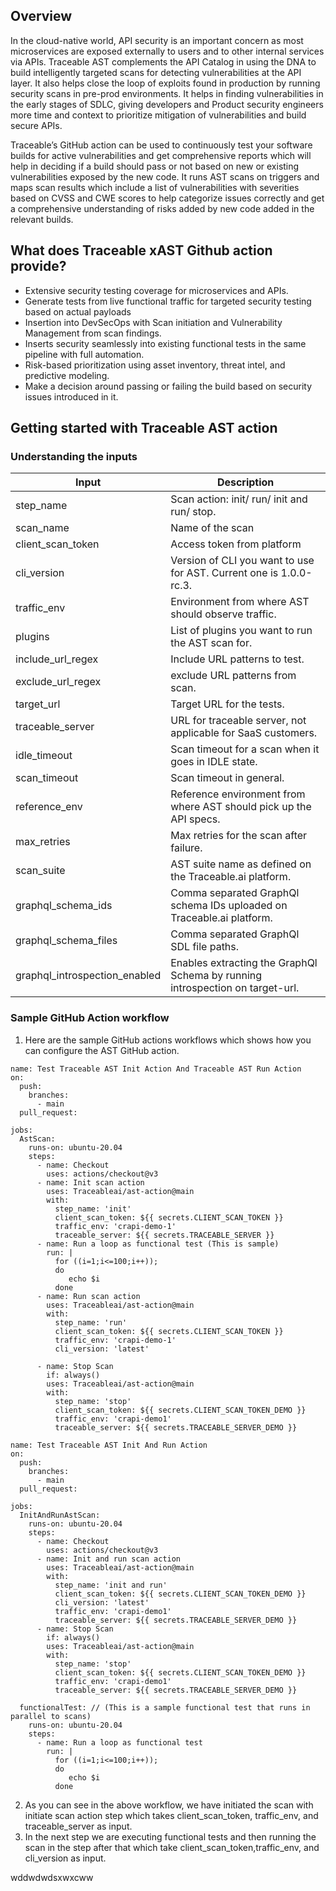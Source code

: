 ## Overview
In the cloud-native world, API security is an important concern as most microservices are exposed externally to users and to other internal services via APIs. Traceable AST complements the API Catalog in using the DNA to build intelligently targeted scans for detecting vulnerabilities at the API layer. It also helps close the loop of exploits found in production by running security scans in pre-prod environments. It helps in finding vulnerabilities in the early stages of SDLC, giving developers and Product security engineers more time and context to prioritize mitigation of vulnerabilities and build secure APIs. 

Traceable’s GitHub action can be used to continuously test your software builds for active vulnerabilities and get comprehensive reports which will help in deciding if a build should pass or not based on new or existing vulnerabilities exposed by the new code. It runs AST scans on triggers and maps scan results which include a list of vulnerabilities with severities based on CVSS and CWE scores to help categorize issues correctly and get a comprehensive understanding of risks added by new code added in the relevant builds. 

## What does Traceable xAST Github action provide?
- Extensive security testing coverage for microservices and APIs.
- Generate tests from live functional traffic for targeted security testing based on actual payloads
- Insertion into DevSecOps with Scan initiation and Vulnerability Management from scan findings.
- Inserts security seamlessly into existing functional tests in the same pipeline with full automation. 
- Risk-based prioritization using asset inventory, threat intel, and predictive modeling.
- Make a decision around passing or failing the build based on security issues introduced in it. 

## Getting started with Traceable AST action
### Understanding the inputs

| **Input**                       | **Description**                                                               |
|---------------------------------|-------------------------------------------------------------------------------|
| step\_name                      | Scan action: init/ run/ init and run/ stop.                                   |
| scan\_name                      | Name of the scan                                                              |
| client\_scan\_token             | Access token from platform                                                    |
| cli\_version                    | Version of CLI you want to use for AST. Current one is 1.0.0-rc.3.            |
| traffic\_env                    | Environment from where AST should observe traffic.                            |
| plugins                         | List of plugins you want to run the AST scan for.                             |
| include\_url\_regex             | Include URL patterns to test.                                                 |
| exclude\_url\_regex             | exclude URL patterns from scan.                                               |
| target\_url                     | Target URL for the tests.                                                     |
| traceable\_server               | URL for traceable server, not applicable for SaaS customers.                  |
| idle\_timeout                   | Scan timeout for a scan when it goes in IDLE state.                           |
| scan\_timeout                   | Scan timeout in general.                                                      |
| reference\_env                  | Reference environment from where AST should pick up the API specs.            |
| max\_retries                    | Max retries for the scan after failure.                                       |
| scan\_suite                     | AST suite name as defined on the Traceable.ai platform.                       |
| graphql\_schema\_ids            | Comma separated GraphQl schema IDs uploaded on Traceable.ai platform.         |
| graphql\_schema\_files          | Comma separated GraphQl SDL file paths.                                       |
| graphql\_introspection\_enabled | Enables extracting the GraphQl Schema by running introspection on target-url. |


### Sample GitHub Action workflow
1. Here are the sample GitHub actions workflows which shows how you can configure the AST GitHub action. 
```
name: Test Traceable AST Init Action And Traceable AST Run Action
on:
  push:
    branches:
      - main
  pull_request:

jobs:
  AstScan:
    runs-on: ubuntu-20.04
    steps:
      - name: Checkout
        uses: actions/checkout@v3
      - name: Init scan action
        uses: Traceableai/ast-action@main
        with:
          step_name: 'init'
          client_scan_token: ${{ secrets.CLIENT_SCAN_TOKEN }}
          traffic_env: 'crapi-demo-1'
          traceable_server: ${{ secrets.TRACEABLE_SERVER }}
      - name: Run a loop as functional test (This is sample)
        run: |
          for ((i=1;i<=100;i++)); 
          do 
             echo $i
          done
      - name: Run scan action
        uses: Traceableai/ast-action@main
        with:
          step_name: 'run'
          client_scan_token: ${{ secrets.CLIENT_SCAN_TOKEN }}
          traffic_env: 'crapi-demo-1'
          cli_version: 'latest'
      
      - name: Stop Scan
        if: always()
        uses: Traceableai/ast-action@main
        with:
          step_name: 'stop'
          client_scan_token: ${{ secrets.CLIENT_SCAN_TOKEN_DEMO }}
          traffic_env: 'crapi-demo1'
          traceable_server: ${{ secrets.TRACEABLE_SERVER_DEMO }}
```

```
name: Test Traceable AST Init And Run Action
on:
  push:
    branches:
      - main
  pull_request:

jobs:
  InitAndRunAstScan:
    runs-on: ubuntu-20.04
    steps:
      - name: Checkout
        uses: actions/checkout@v3
      - name: Init and run scan action
        uses: Traceableai/ast-action@main
        with:
          step_name: 'init and run'
          client_scan_token: ${{ secrets.CLIENT_SCAN_TOKEN_DEMO }}
          cli_version: 'latest'
          traffic_env: 'crapi-demo1'
          traceable_server: ${{ secrets.TRACEABLE_SERVER_DEMO }}
      - name: Stop Scan
        if: always()
        uses: Traceableai/ast-action@main
        with:
          step_name: 'stop'
          client_scan_token: ${{ secrets.CLIENT_SCAN_TOKEN_DEMO }}
          traffic_env: 'crapi-demo1'
          traceable_server: ${{ secrets.TRACEABLE_SERVER_DEMO }}
          
  functionalTest: // (This is a sample functional test that runs in parallel to scans)
    runs-on: ubuntu-20.04
    steps:
      - name: Run a loop as functional test
        run: |
          for ((i=1;i<=100;i++)); 
          do 
             echo $i
          done

```
2. As you can see in the above workflow, we have initiated the scan with initiate scan action step which takes client_scan_token, traffic_env, and traceable_server as input. 
3. In the next step we are executing functional tests and then running the scan in the step after that which take client_scan_token,traffic_env, and cli_version as input. 


wddwdwdsxwxcww
